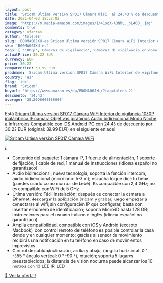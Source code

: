 ```yaml
---
layout: post
title: 'Sricam Ultima versión SP017 Cámara WiFi  al 24.43 % de descuento'
date: 2021-04-03 18:52:02
image: 'https://m.media-amazon.com/images/I/41sqX-AQNhL._SL400_.jpg'
comments: true
category: ofertas
author: 'tole.es'
slug: 'B00MA06JXU-es Sricam Ultima versión SP017 Cámara WiFi Interior de...'
sku: 'B00MA06JXU-es'
tags: [ '1080p','Cámaras de vigilancia','Cámaras de vigilancia en domo','Electrónica','Fotografía y videocámaras','sricam','wifi', ]
actualPrice: 30.22 EUR
currency: EUR
price: 30.22
comparePrice: 39.99 EUR
prodname: 'Sricam Ultima versión SP017 Cámara WiFi Interior de vigilancia 1080P inalámbrica IP cámara  Objetivos giratorios  Audio bidireccional  Modo Noche a Infrarrojos  Compatible con iOS Android PC'
country: 'es'
flag: '🇪🇸'
brand: 'Sricam'
buyurl: 'https://www.amazon.es/dp/B00MA06JXU/?tag=tolees-21'
descuento: '24.43'
average: '35.2096666666666'
---
```


Está [Sricam Ultima versión SP017 Cámara WiFi Interior de vigilancia 1080P inalámbrica IP cámara  Objetivos giratorios  Audio bidireccional  Modo Noche a Infrarrojos  Compatible con iOS Android PC](https://www.amazon.es/dp/B00MA06JXU/?tag=tolees-21) con 24.43 de descuento por 30.22 EUR (original: 39.99 EUR) en el siguiente enlace!

[![Sricam Ultima versión SP017 Cámara WiFi ](https://m.media-amazon.com/images/I/41sqX-AQNhL._SL400_.jpg)](https://www.amazon.es/dp/B00MA06JXU/?tag=tolees-21)

ℹ️:

- Contenido del paquete: 1 cámara IP, 1 fuente de alimentación, 1 soporte de fijación, 1 cable de red, 1 manual de instrucciones (idioma español no garantizado)
- Audio bidireccional, nueva tecnología, soporta la función intercom, audio bidireccional (micrófono: 5-8 m); escucha lo que dice tu bebé (puedes usarlo como monitor de bebé). Es compatible con 2,4 GHz; no es compatible con WiFi de 5 GHz
- Última versión: Fácil instalación; después de conectar la cámara a Ethernet, descargar la aplicación Sricam y grabar, luego empezar a conectarse al wifi; sin configuración IP que configurar, basta con insertar el número de identificación; soporta MicroSD hasta 128 GB; instrucciones para el usuario italiano e inglés (idioma español no garantizado)
- Amplia compatibilidad, compatible con iOS y Android (excepto Macbook), con control remoto del teléfono es posible controlar la casa donde y en cualquier momento; gracias al sensor de movimiento recibirás una notificación en tu teléfono en caso de movimientos imprevistos
- Control de subida/inclinación, arriba y abajo, (ángulo horizontal: 0 ° -355 ° ángulo vertical: 0 ° -90 °), rotación; soporta 5 lugares preestablecidos; la distancia de visión nocturna puede alcanzar los 10 metros con 13 LED IR-LED

[🛒 Ver la oferta!!](https://www.amazon.es/dp/B00MA06JXU/?tag=tolees-21)
